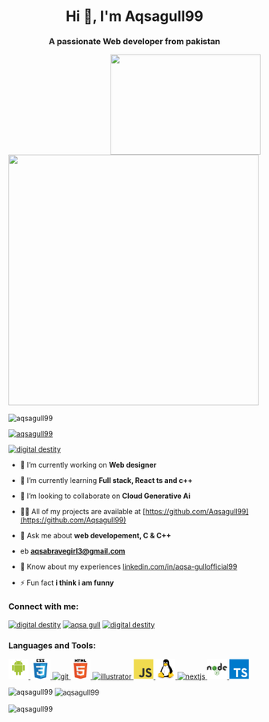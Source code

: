 
<h1 align="center">Hi 👋, I'm Aqsagull99</h1>
<h3 align="center"🤞>A passionate Web developer from pakistan</h3>
<img src="https://user-images.githubusercontent.com/74038190/219923809-b86dc415-a0c2-4a38-bc88-ad6cf06395a8.gif"width="300px"height="200"align="right">
<img src="https://user-images.githubusercontent.com/74038190/212741999-016fddbd-617a-4448-8042-0ecf907aea25.gif"width="500px"height="500">



<p align="left"> <img src="https://komarev.com/ghpvc/?username=aqsagull99&label=Profile%20views&color=0e75b6&style=flat" alt="aqsagull99" /> </p>

<p align="left"> <a href="https://github.com/ryo-ma/github-profile-trophy"><img src="https://github-profile-trophy.vercel.app/?username=aqsagull99" alt="aqsagull99" /></a> </p>

<p align="left"> <a href="https://twitter.com/digital destity" target="blank"><img src="https://img.shields.io/twitter/follow/digital destity?logo=twitter&style=for-the-badge" alt="digital destity" /></a> </p>

- 🔭 I’m currently working on **Web designer**

- 🌱 I’m currently learning **Full stack, React ts and c++**

- 👯 I’m looking to collaborate on **Cloud Generative Ai**

- 👨‍💻 All of my projects are available at [https://github.com/Aqsagull99](https://github.com/Aqsagull99)
 

- 💬 Ask me about **web developement, C & C++**

- eb **aqsabravegirl3@gmail.com**

- 📄 Know about my experiences [linkedin.com/in/aqsa-gullofficial99](linkedin.com/in/aqsa-gullofficial99)

- ⚡ Fun fact **i think i am funny**

<h3 align="left">Connect with me:</h3>
<p align="left">
<a href="https://twitter.com/digital destity" target="blank"><img align="center" src="https://raw.githubusercontent.com/rahuldkjain/github-profile-readme-generator/master/src/images/icons/Social/twitter.svg" alt="digital destity" height="30" width="40" /></a>
<a href="https://linkedin.com/in/aqsa gull" target="blank"><img align="center" src="https://raw.githubusercontent.com/rahuldkjain/github-profile-readme-generator/master/src/images/icons/Social/linked-in-alt.svg" alt="aqsa gull" height="30" width="40" /></a>
<a href="https://instagram.com/digital destity" target="blank"><img align="center" src="https://raw.githubusercontent.com/rahuldkjain/github-profile-readme-generator/master/src/images/icons/Social/instagram.svg" alt="digital destity" height="30" width="40" /></a>
</p>

<h3 align="left">Languages and Tools:</h3>
<p align="left"> <a href="https://developer.android.com" target="_blank" rel="noreferrer"> <img src="https://raw.githubusercontent.com/devicons/devicon/master/icons/android/android-original-wordmark.svg" alt="android" width="40" height="40"/> </a> <a href="https://www.w3schools.com/css/" target="_blank" rel="noreferrer"> <img src="https://raw.githubusercontent.com/devicons/devicon/master/icons/css3/css3-original-wordmark.svg" alt="css3" width="40" height="40"/> </a> <a href="https://git-scm.com/" target="_blank" rel="noreferrer"> <img src="https://www.vectorlogo.zone/logos/git-scm/git-scm-icon.svg" alt="git" width="40" height="40"/> </a> <a href="https://www.w3.org/html/" target="_blank" rel="noreferrer"> <img src="https://raw.githubusercontent.com/devicons/devicon/master/icons/html5/html5-original-wordmark.svg" alt="html5" width="40" height="40"/> </a> <a href="https://www.adobe.com/in/products/illustrator.html" target="_blank" rel="noreferrer"> <img src="https://www.vectorlogo.zone/logos/adobe_illustrator/adobe_illustrator-icon.svg" alt="illustrator" width="40" height="40"/> </a> <a href="https://developer.mozilla.org/en-US/docs/Web/JavaScript" target="_blank" rel="noreferrer"> <img src="https://raw.githubusercontent.com/devicons/devicon/master/icons/javascript/javascript-original.svg" alt="javascript" width="40" height="40"/> </a> <a href="https://www.linux.org/" target="_blank" rel="noreferrer"> <img src="https://raw.githubusercontent.com/devicons/devicon/master/icons/linux/linux-original.svg" alt="linux" width="40" height="40"/> </a> <a href="https://nextjs.org/" target="_blank" rel="noreferrer"> <img src="https://cdn.worldvectorlogo.com/logos/nextjs-2.svg" alt="nextjs" width="40" height="40"/> </a> <a href="https://nodejs.org" target="_blank" rel="noreferrer"> <img src="https://raw.githubusercontent.com/devicons/devicon/master/icons/nodejs/nodejs-original-wordmark.svg" alt="nodejs" width="40" height="40"/> </a> <a href="https://www.typescriptlang.org/" target="_blank" rel="noreferrer"> <img src="https://raw.githubusercontent.com/devicons/devicon/master/icons/typescript/typescript-original.svg" alt="typescript" width="40" height="40"/> </a> </p>

<p><img align="left" src="https://github-readme-stats.vercel.app/api/top-langs?username=aqsagull99&show_icons=true&locale=en&layout=compact" alt="aqsagull99" /></p>

<p>&nbsp;<img align="center" src="https://github-readme-stats.vercel.app/api?username=aqsagull99&show_icons=true&locale=en" alt="aqsagull99" /></p>

<p><img align="center" src="https://github-readme-streak-stats.herokuapp.com/?user=aqsagull99&" alt="aqsagull99" /></p>
